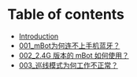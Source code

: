 # Table of contents

* [Introduction](README.md)
* [001\_mBot为何连不上手机蓝牙？](001mbot-wei-he-lian-bu-shang-shou-ji-lan-ya.md)
* [002\_2.4G 版本的 mBot 如何使用？](0022.4g-ban-ben-de-mbot-ru-he-shi-yong.md)
* [003\_巡线模式为何工作不正常？](003-xun-xian-mo-shi-wei-he-gong-zuo-bu-zheng-chang.md)

